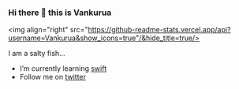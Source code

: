 ### Hi there 👋 this is Vankurua
<img align="right" src="https://github-readme-stats.vercel.app/api?username=Vankurua&show_icons=true"/&hide_title=true/>

I am a salty fish...

- I’m currently learning [swift](https://github.com/apple/swift)
- Follow me on [twitter](https://twitter.com/Vankurua)
<!--
**Vankurua/Vankurua** is a ✨ _special_ ✨ repository because its `README.md` (this file) appears on your GitHub profile.

Here are some ideas to get you started:

- 🔭 I’m currently working on ...
- 🌱 I’m currently learning swift
- 👯 I’m looking to collaborate on ...
- 🤔 I’m looking for help with ...
- 💬 Ask me about ...
- 📫 How to reach me: ...
- 😄 Pronouns: ...
- ⚡ Fun fact: ...
-->
